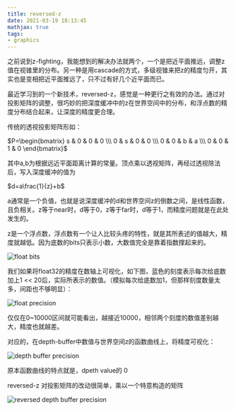 ```yaml
---
title: reversed-z
date: 2021-03-19 18:13:45
mathjax: true
tags:
- graphics
---
```


之前说到z-fighting，我能想到的解决办法就两个，一个是把近平面推远，调整z值在视锥里的分布。另一种是用cascade的方式，多级视锥来把z的精度匀开，其实也是变相把近平面推远了，只不过有好几个近平面而已。

最近学习到的一个新技术，reversed-z，感觉是一种更行之有效的办法。通过对投影矩阵的调整，很巧妙的把深度缓冲中的z在世界空间中的分布，和浮点数的精度分布结合起来，让深度的精度更合理。

传统的透视投影矩阵形如：

$P=\begin{bmatrix} s & 0 & 0 & 0 \\\ 0 & s & 0 & 0 \\\ 0 & 0 & b & a \\\ 0 & 0 & 1 & 0
\end{bmatrix}$

其中a,b为根据远近平面距离计算的常量。顶点乘以透视矩阵，再经过透视除法后，写入深度缓冲的值为

 $d=a\frac{1}{z}+b$

a通常是一个负值，也就是说深度缓冲的d和世界空间z的倒数之间，是线性函数，且负相关。z等于near时，d等于0，z等于far时，d等于1，而精度问题就是在此处发生的。

z是一个浮点数，浮点数有一个让人比较头疼的特性，就是其所表述的值越大，精度就越低。因为底数的bits只表示小数，大数值完全是靠着指数撑起来的。

![float bits](https://bl3301files.storage.live.com/y4m12E6E-flIVXMTTnJE9UJD3fkbQSS-T71vOR4zljvCxrtOaiI51cOIuuaNnPBvf68pPku_UhGOm5w-h4izkQM74rhlmq132FeFFrtPPfWlr1rnpbkaIn4xfGD58GvXGLUjO2khu_QZfZFBtUfP5fJqhuYOrMjp3jLIF3c0pH96NYVugQt3zjzpA4luSNMCvXg?width=948&height=204&cropmode=none)

我们如果将float32的精度在数轴上可视化，如下图，蓝色的刻度表示每次给底数加上1 << 20后，实际所表示的数值。（模拟每次给底数加1，但那样刻度数量太多，间距也不够明显）：

![float precision](https://bl3301files.storage.live.com/y4m7wDnXg-sMAuLU7m1Etsk_4KVd2SmG-FuChEdXngpzChXXlRl4edNKMzvog58jev1brOp5LoHbmQF9U52fs7y4hWLtJPgIZj21oJAVlOEtHrUHo8Dmk30MKqMcxJkmHb98-ah41G0fLgpub13OnLc7ZB3nkSaQf9V61MRaXdOlm5ROYPbiEOs0HKfkbShmW_L?width=1080&height=288&cropmode=none)

仅仅在0~10000区间就可能看出，越接近10000，相邻两个刻度的数值差别越大，精度也就越差。

对应的，在depth-buffer中数值与世界空间z的函数曲线上，将精度可视化：

![depth buffer precision](https://bl3301files.storage.live.com/y4mb3eevO7zVZdoeJ_ryqJmk_nzeADWPzog1KuKaqYdsX49VLenUyFG83EmEnfEi8rY_Cbu-wulbE8f5w7GRWRQoblIQAfJ3-7_MOtp3WRUyfQWiM-4Ke_lMwb3lLemxMqhGzMNhraWVvqPO1IE36VveTa8cFu1y_PrV5oB1YiJv4m9mbBt33EdfSqp4ycw-fuq?width=1440&height=720&cropmode=none)

原本函数曲线的特点就是，dpeth value的 0

reversed-z 对投影矩阵的改动很简单，乘以一个特意构造的矩阵

![reversed depth buffer precision](https://bl3301files.storage.live.com/y4mFXVlYzbuJbY3r01RZpiT7BSwxgYJ8BsK-9MoJWETydeGG2rl-2-21UVYWVv4G7e9lWyltBpsA8wfpGI1dywBNRqQJRJLgtnggJC06C33Frfge6VDHwhihq7WBgNIT3Gv7FpDr2LjQTti4K1HFh91Qu3PDQZuf5dATUgl5PelIx0c-JLb88ht5HOHvS0Zv31L?width=1440&height=720&cropmode=none)